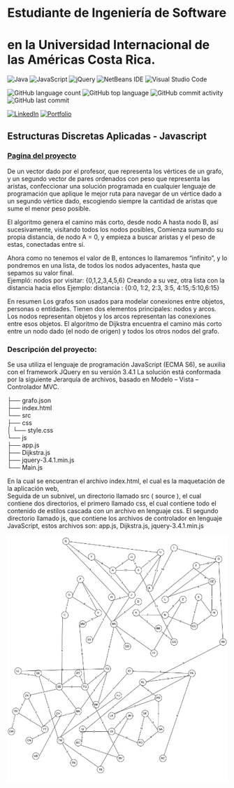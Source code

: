 # Estudiante de Ingeniería de Software
# en la Universidad Internacional de las Américas Costa Rica.

<!--START_SECTION:badges-->
![Java](https://img.shields.io/badge/java-%23ED8B00.svg?style=for-the-badge&logo=java&logoColor=white)
![JavaScript](https://img.shields.io/badge/javascript-%23323330.svg?style=for-the-badge&logo=javascript&logoColor=%23F7DF1E)
![jQuery](https://img.shields.io/badge/jquery-%230769AD.svg?style=for-the-badge&logo=jquery&logoColor=white)
![NetBeans IDE](https://img.shields.io/badge/NetBeansIDE-1B6AC6.svg?style=for-the-badge&logo=apache-netbeans-ide&logoColor=white)
![Visual Studio Code](https://img.shields.io/badge/Visual%20Studio%20Code-0078d7.svg?style=for-the-badge&logo=visual-studio-code&logoColor=white)

![GitHub language count](https://img.shields.io/github/languages/count/bash20cu/Universidad?style=for-the-badge)
![GitHub top language](https://img.shields.io/github/languages/top/bash20cu/Universidad?style=for-the-badge)
![GitHub commit activity](https://img.shields.io/github/commit-activity/m/bash20cu/Universidad?style=for-the-badge)
![GitHub last commit](https://img.shields.io/github/last-commit/bash20cu/Universidad?style=for-the-badge)

[![LinkedIn](https://img.shields.io/badge/linkedin-%230077B5.svg?style=for-the-badge&logo=linkedin&logoColor=white)](https://www.linkedin.com/in/miguel1990/)
[![Portfolio](https://img.shields.io/badge/Portfolio-%23000000.svg?style=for-the-badge&logo=firefox&logoColor=#FF7139)](https://bash20cu.github.io/Portfolio/)
<!--END_SECTION:badges-->

## Estructuras Discretas Aplicadas - Javascript 
### [Pagina del proyecto](https://bash20cu.github.io/Universidad/Proyecto_Matatica_Discreta/AlgoritmoDijkstra/)

De un vector dado por el profesor, que representa los vértices de un grafo, y un segundo vector de pares ordenados con peso que representa las aristas, confeccionar una solución programada en cualquier lenguaje de programación que aplique le mejor ruta para navegar de un vértice dado a un segundo vértice dado, escogiendo siempre la cantidad de aristas que sume el menor peso posible. 

El algoritmo genera el camino más corto, desde nodo A hasta nodo B, así sucesivamente, visitando todos los nodos posibles, Comienza sumando su propia distancia, de nodo A = 0, y empieza a buscar aristas y el peso de estas, conectadas entre sí. 

 Ahora como no tenemos el valor de B, entonces lo llamaremos “infinito”, y lo pondremos en una lista, de todos los nodos adyacentes, hasta que sepamos su valor final.  
Ejempló:  nodos por visitar: {0,1,2,3,4,5,6} 
Creando a su vez, otra lista con la distancia hacia ellos 
Ejemplo: distancia : {0:0, 1:2, 2:3, 3:5, 4:15,:5:10,6:15}  

 

En resumen 
Los grafos son usados para modelar conexiones entre objetos, personas o entidades. Tienen dos elementos principales: nodos y arcos. Los nodos representan objetos y los arcos representan las conexiones entre esos objetos.
El algoritmo de Dijkstra encuentra el camino más corto entre un nodo dado (el nodo de origen) y todos los otros nodos del grafo. 


### Descripción del proyecto: 
Se usa utiliza el lenguaje de programación JavaScript (ECMA S6), se auxilia con el framework JQuery en su versión 3.4.1 
La solución está conformada por la siguiente Jerarquía de archivos, basado en Modelo – Vista – Controlador MVC. 

├── grafo.json  
├── index.html  
└── src  
   ├── css  
   │   └── style.css  
   └── js  
       ├── app.js  
       ├── Dijkstra.js  
       ├── jquery-3.4.1.min.js  
       └── Main.js 
 
En la cual se encuentran el archivo index.html, el cual es la maquetación de la aplicación web,  
Seguida de un subnivel, un directorio llamado src ( source ), el cual contiene dos directorios, el primero llamado css, el cual contiene todo el contenido de estilos cascada con un archivo en lenguaje css. El segundo directorio llamado js, que contiene los archivos de controlador en lenguaje JavaScript, estos archivos son: app.js, Dijkstra.js, jquery-3.4.1.min.js 

![Ejericio](./imagen.jpg)